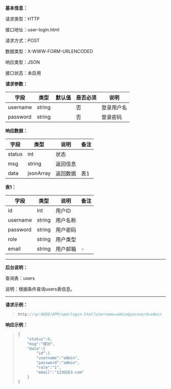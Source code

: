 **基本信息：**



请求类型：HTTP



接口地址：user-login.html



请求方式：POST



数据类型：X-WWW-FORM-URLENCODED



响应类型：JSON



接口状态：未启用



**请求参数：**



| **字段** | **类型** | **默认值** | **是否必须** | **说明** |
| --- | --- | --- | --- | --- |
| username | string | | 否 | 登录用户名 |
| password | string | | 否 | 登录密码 |



**响应数据：**



| **字段** | **类型** | **说明** | **备注** |
| --- | --- | --- | --- |
| status | int | 状态 | |
| msg | string | 返回信息 | |
| data | jsonArray | 返回数据 | 表1 |



**表1：**



| **字段** | **类型** | **说明** | **备注** |
| --- | --- | --- | --- |
| id | int | 用户ID | |
| username | string | 用户名称 | |
| password | string | 用户密码 | |
| role | string | 用户类型 | |
| email | string | 用户邮箱| - |



---



**后台说明：**



查询表：users



说明：根据条件查询users表信息。



---



**请求示例：**



> ```js
> http://ip:8080/APM/apm/login.html?username=admin&password=admin
> ```



**响应示例：**



> ```js
> {
>     "status":0,
>     "msg":"成功",
>     "data":{
>         "id":1
>         "username":"admin",
>         "password":"admin",
>         "role":"1",
>         "email":"123@163.com"
>     }
> }
> ```
